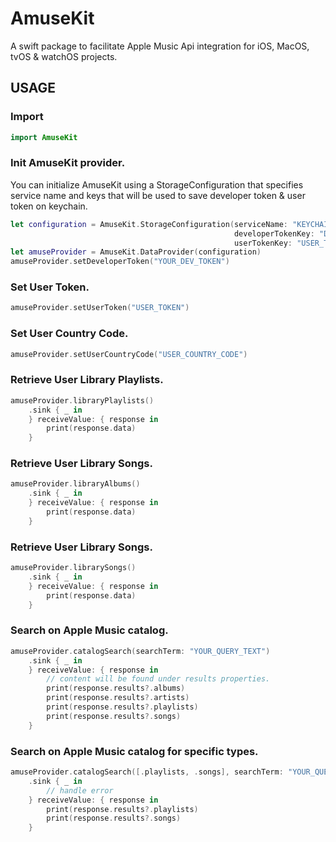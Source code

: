 # AmuseKit
A swift package to facilitate Apple Music Api integration for iOS, MacOS, tvOS & watchOS projects.

## USAGE

### Import
```swift
import AmuseKit
```

### Init AmuseKit provider.

You can initialize AmuseKit using a StorageConfiguration that specifies service name and keys that will be used to save developer token & user token on keychain.

```swift
let configuration = AmuseKit.StorageConfiguration(serviceName: "KEYCHAIN_SERVICE_NAME",
                                                  developerTokenKey: "DEV_TOKEN_KEYCHAIN_KEY",
                                                  userTokenKey: "USER_TOKEN_KEYCHAIN_KEY")
let amuseProvider = AmuseKit.DataProvider(configuration)
amuseProvider.setDeveloperToken("YOUR_DEV_TOKEN")
```

### Set User Token.

```swift
amuseProvider.setUserToken("USER_TOKEN")
```

### Set User Country Code.

```swift
amuseProvider.setUserCountryCode("USER_COUNTRY_CODE")
```


### Retrieve User Library Playlists.

```swift
amuseProvider.libraryPlaylists()
    .sink { _ in
    } receiveValue: { response in
        print(response.data)
    }
```

### Retrieve User Library Songs.

```swift
amuseProvider.libraryAlbums()
    .sink { _ in
    } receiveValue: { response in
        print(response.data)
    }
```

### Retrieve User Library Songs.

```swift
amuseProvider.librarySongs()
    .sink { _ in
    } receiveValue: { response in
        print(response.data)
    }
```

### Search on Apple Music catalog.

```swift
amuseProvider.catalogSearch(searchTerm: "YOUR_QUERY_TEXT")
    .sink { _ in
    } receiveValue: { response in
        // content will be found under results properties.
        print(response.results?.albums)
        print(response.results?.artists)
        print(response.results?.playlists)
        print(response.results?.songs)
    }
```

### Search on Apple Music catalog for specific types.

```swift
amuseProvider.catalogSearch([.playlists, .songs], searchTerm: "YOUR_QUERY_TEXT")
    .sink { _ in
        // handle error
    } receiveValue: { response in
        print(response.results?.playlists)
        print(response.results?.songs)
    }
```


